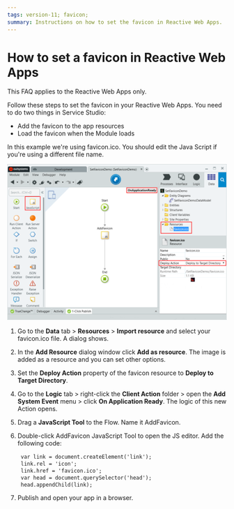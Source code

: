 ```yaml
---
tags: version-11; favicon;
summary: Instructions on how to set the favicon in Reactive Web Apps.
---
```


# How to set a favicon in Reactive Web Apps

<div class="info" markdown="1">

This FAQ applies to the Reactive Web Apps only.

</div>

Follow these steps to set the favicon in your Reactive Web Apps. You need to do two things in Service Studio:

* Add the favicon to the app resources
* Load the favicon when the Module loads

In this example we're using favicon.ico. You should edit the Java Script if you're using a different file name.

![Service Studio and adding favicon image](<images/favicon-example.png?width=500>)

1. Go to the **Data** tab > **Resources** > **Import resource** and select your favicon.ico file. A dialog shows.
1. In the **Add Resource** dialog window click **Add as resource**. The image is added as a resource and you can set other options. 
1. Set the **Deploy Action** property of the favicon resource to **Deploy to Target Directory**.
1. Go to the **Logic** tab > right-click the **Client Action** folder >  open the **Add System Event** menu > click **On Application Ready**. The logic of this new Action opens.
1. Drag a **JavaScript Tool** to the Flow. Name it AddFavicon.
1. Double-click AddFavicon JavaScript Tool to open the JS editor. Add the following code:

        var link = document.createElement('link');
        link.rel = 'icon';
        link.href = 'favicon.ico';
        var head = document.querySelector('head');
        head.appendChild(link);

1. Publish and open your app in a browser.

